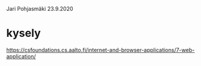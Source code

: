 Jari Pohjasmäki 23.9.2020
# kysely
https://csfoundations.cs.aalto.fi/internet-and-browser-applications/7-web-application/

